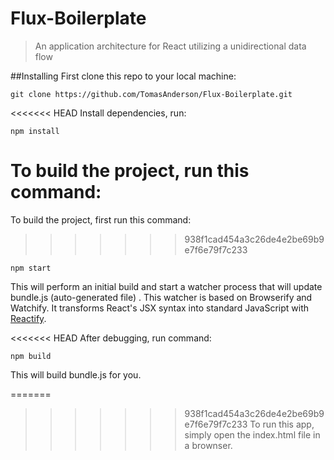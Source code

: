 # Flux-Boilerplate

> An application architecture for React utilizing a unidirectional data flow

##Installing
First clone this repo to your local machine:

    git clone https://github.com/TomasAnderson/Flux-Boilerplate.git

<<<<<<< HEAD
Install dependencies, run:

    npm install

To build the project, run this command:
=======
To build the project, first run this command:
>>>>>>> 938f1cad454a3c26de4e2be69b9e7f6e79f7c233

    npm start
    
This will perform an initial build and start a watcher process that will update bundle.js (auto-generated file) . This watcher is based on Browserify and Watchify. It transforms React's JSX syntax into standard JavaScript with [Reactify](https://github.com/andreypopp/reactify).

<<<<<<< HEAD
After debugging, run command:

	npm build

This will build bundle.js for you.

=======
>>>>>>> 938f1cad454a3c26de4e2be69b9e7f6e79f7c233
To run this app, simply open the index.html file in a brownser.   
